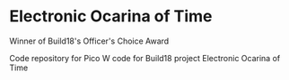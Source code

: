 # Electronic Ocarina of Time

Winner of Build18's Officer's Choice Award

Code repository for Pico W code for Build18 project Electronic Ocarina of Time
